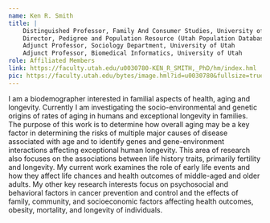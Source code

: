 ```yaml
---
name: Ken R. Smith
title: |
    Distinguished Professor, Family And Consumer Studies, University of Utah
    Director, Pedigree and Population Resource (Utah Population Database), Population Sciences, Huntsman Cancer Institute
    Adjunct Professor, Sociology Department, University of Utah
    Adjunct Professor, Biomedical Informatics, University of Utah
role: Affiliated Members
link: https://faculty.utah.edu/u0030780-KEN_R_SMITH,_PhD/hm/index.hml
pic: https://faculty.utah.edu/bytes/image.hml?id=u0030780&fullsize=true
---
```


I am a biodemographer interested in familial aspects of health, aging and longevity.  Currently I am investigating the socio-environmental and genetic origins of rates of aging in humans and exceptional longevity in families.  The purpose of this work is to determine how overall aging may be a key factor in determining the risks of multiple major causes of disease associated with age and to identify genes and gene-environment interactions affecting exceptional human longevity. This area of research also focuses on the associations between life history traits, primarily fertility and longevity.  My current work examines the role of early life events and how they affect life chances and health outcomes of middle-aged and older adults.  My other key research interests focus on psychosocial and behavioral factors in cancer prevention and control and the effects of family, community, and socioeconomic factors affecting health outcomes, obesity, mortality, and longevity of individuals.
